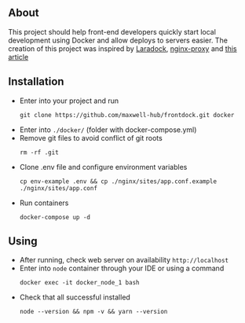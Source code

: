 ## About
This project should help front-end developers quickly start local development using Docker and allow deploys to servers easier.
The creation of this project was inspired by [Laradock](https://github.com/laradock/laradock), [nginx-proxy](https://github.com/jwilder/nginx-proxy) and [this article](https://medium.com/@pentacent/nginx-and-lets-encrypt-with-docker-in-less-than-5-minutes-b4b8a60d3a71)

## Installation
- Enter into your project and run
    ```
    git clone https://github.com/maxwell-hub/frontdock.git docker
    ```
- Enter into `./docker/` (folder with docker-compose.yml)
- Remove git files to avoid conflict of git roots
    ```
    rm -rf .git
    ```
- Clone .env file and configure environment variables
    ```
    cp env-example .env && cp ./nginx/sites/app.conf.example ./nginx/sites/app.conf
    ```
- Run containers
    ```
    docker-compose up -d
    ```

## Using
- After running, check web server on availability `http://localhost`
- Enter into `node` container through your IDE or using a command
    ```
    docker exec -it docker_node_1 bash
    ```
- Check that all successful installed
    ```
    node --version && npm -v && yarn --version
    ```


